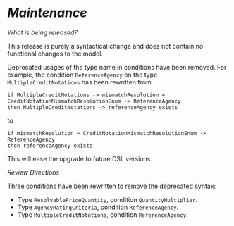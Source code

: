 # *Maintenance*

_What is being released?_

This release is purely a syntactical change and does not contain no functional changes to the model.

Deprecated usages of the type name in conditions have been removed.
For example, the condition `ReferenceAgency` on the type `MultipleCreditNotations` has been rewritten from
```
if MultipleCreditNotations -> mismatchResolution = CreditNotationMismatchResolutionEnum -> ReferenceAgency
then MultipleCreditNotations -> referenceAgency exists
```
to
```
if mismatchResolution = CreditNotationMismatchResolutionEnum -> ReferenceAgency
then referenceAgency exists
```

This will ease the upgrade to future DSL versions.

_Review Directions_

Three conditions have been rewritten to remove the deprecated syntax:
- Type `ResolvablePriceQuantity`, condition `QuantityMultiplier`.
- Type `AgencyRatingCriteria`, condition `ReferenceAgency`.
- Type `MultipleCreditNotations`, condition `ReferenceAgency`.
